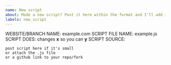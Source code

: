```yaml
---
name: New script
about: Made a new script? Post it here within the format and I'll add it for you!
labels: new_script
---
```


WEBSITE/BRANCH NAME: example.com
SCRIPT FILE NAME: example.js
SCRIPT DOES: changes **x** so you can **y**
SCRIPT SOURCE:
```
post script here if it's small
or attach the .js file 
or a github link to your repo/fork
```